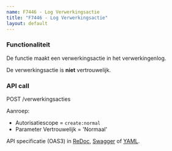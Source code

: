 ```yaml
---
name: F7446 - Log Verwerkingsactie
title: "F7446 - Log Verwerkingsactie"
layout: default
---
```


### Functionaliteit

De functie maakt een verwerkingsactie in het verwerkingenlog.

De verwerkingsactie is **niet** vertrouwelijk.

### API call

POST /verwerkingsacties

Aanroep:
* Autorisatiescope = `create:normal`
* Parameter Vertrouwelijk = 'Normaal'

API specificatie (OAS3) in
  [ReDoc](http://redocly.github.io/redoc/?url=https://raw.githubusercontent.com/VNG-Realisatie/gemma-verwerkingenlogging/master/docs/_content/api/oas-specification/logging-verwerkingen-api/openapi.yaml#operation/verwerkingsactie_create),
  [Swagger](https://petstore.swagger.io/?url=https://raw.githubusercontent.com/VNG-Realisatie/gemma-verwerkingenlogging/master/docs/_content/api/oas-specification/logging-verwerkingen-api/openapi.yaml#/REST%20calls/verwerkingsactie_create) of
  [YAML](https://raw.githubusercontent.com/VNG-Realisatie/gemma-verwerkingenlogging/master/docs/_content/api/oas-specification/logging-verwerkingen-api/openapi.yaml).
